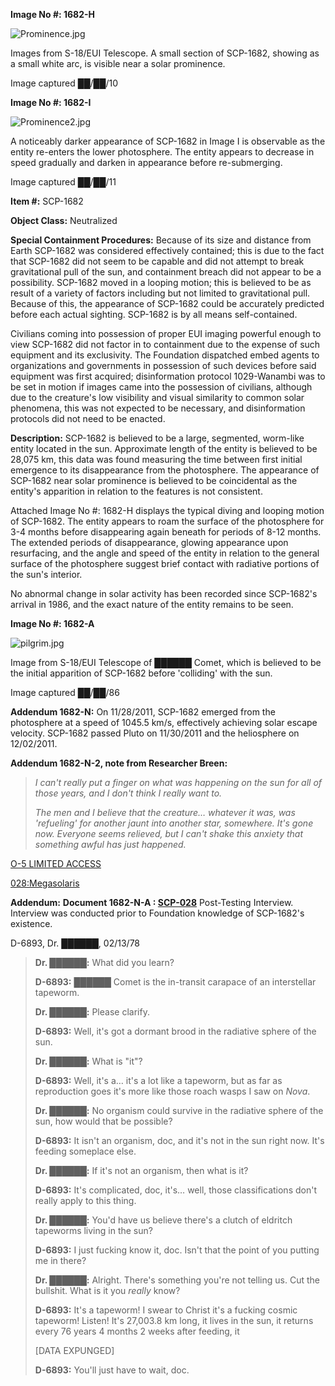 **Image No #: 1682-H**

![Prominence.jpg](http://scp-wiki.wdfiles.com/local--files/scp-1682/Prominence.jpg)

Images from S-18/EUI Telescope. A small section of SCP-1682, showing as a small white arc, is visible near a solar prominence.

Image captured ██/██/10

**Image No #: 1682-I**

![Prominence2.jpg](http://scp-wiki.wdfiles.com/local--files/scp-1682/Prominence2.jpg)

A noticeably darker appearance of SCP-1682 in Image I is observable as the entity re-enters the lower photosphere. The entity appears to decrease in speed gradually and darken in appearance before re-submerging.

Image captured ██/██/11

**Item #:** SCP-1682

**Object Class:** Neutralized

**Special Containment Procedures:** Because of its size and distance from Earth SCP-1682 was considered effectively contained; this is due to the fact that SCP-1682 did not seem to be capable and did not attempt to break gravitational pull of the sun, and containment breach did not appear to be a possibility. SCP-1682 moved in a looping motion; this is believed to be as result of a variety of factors including but not limited to gravitational pull. Because of this, the appearance of SCP-1682 could be accurately predicted before each actual sighting. SCP-1682 is by all means self-contained.

Civilians coming into possession of proper EUI imaging powerful enough to view SCP-1682 did not factor in to containment due to the expense of such equipment and its exclusivity. The Foundation dispatched embed agents to organizations and governments in possession of such devices before said equipment was first acquired; disinformation protocol 1029-Wanambi was to be set in motion if images came into the possession of civilians, although due to the creature's low visibility and visual similarity to common solar phenomena, this was not expected to be necessary, and disinformation protocols did not need to be enacted.

**Description:** SCP-1682 is believed to be a large, segmented, worm-like entity located in the sun. Approximate length of the entity is believed to be 28,075 km, this data was found measuring the time between first initial emergence to its disappearance from the photosphere. The appearance of SCP-1682 near solar prominence is believed to be coincidental as the entity's apparition in relation to the features is not consistent.

Attached Image No #: 1682-H displays the typical diving and looping motion of SCP-1682. The entity appears to roam the surface of the photosphere for 3-4 months before disappearing again beneath for periods of 8-12 months. The extended periods of disappearance, glowing appearance upon resurfacing, and the angle and speed of the entity in relation to the general surface of the photosphere suggest brief contact with radiative portions of the sun's interior.

No abnormal change in solar activity has been recorded since SCP-1682's arrival in 1986, and the exact nature of the entity remains to be seen.

**Image No #: 1682-A**

![pilgrim.jpg](http://scp-wiki.wdfiles.com/local--files/scp-1682/pilgrim.jpg)

Image from S-18/EUI Telescope of ██████ Comet, which is believed to be the initial apparition of SCP-1682 before 'colliding' with the sun.

Image captured ██/██/86

**Addendum 1682-N:** On 11/28/2011, SCP-1682 emerged from the photosphere at a speed of 1045.5 km/s, effectively achieving solar escape velocity. SCP-1682 passed Pluto on 11/30/2011 and the heliosphere on 12/02/2011.

**Addendum 1682-N-2, note from Researcher Breen:**

> _I can't really put a finger on what was happening on the sun for all of those years, and I don't think I really want to._
> 
> _The men and I believe that the creature… whatever it was, was 'refueling' for another jaunt into another star, somewhere. It's gone now. Everyone seems relieved, but I can't shake this anxiety that something awful has just happened._

[O-5 LIMITED ACCESS](javascript:;)

[028:Megasolaris](javascript:;)

**Addendum:** **Document 1682-N-A : [SCP-028](/scp-028)** Post-Testing Interview. Interview was conducted prior to Foundation knowledge of SCP-1682's existence.

D-6893, Dr. ██████, 02/13/78

> **Dr. ██████:** What did you learn?
> 
> **D-6893:** ██████ Comet is the in-transit carapace of an interstellar tapeworm.
> 
> **Dr. ██████:** Please clarify.
> 
> **D-6893:** Well, it's got a dormant brood in the radiative sphere of the sun.
> 
> **Dr. ██████:** What is "it"?
> 
> **D-6893:** Well, it's a… it's a lot like a tapeworm, but as far as reproduction goes it's more like those roach wasps I saw on _Nova_.
> 
> **Dr. ██████:** No organism could survive in the radiative sphere of the sun, how would that be possible?
> 
> **D-6893:** It isn't an organism, doc, and it's not in the sun right now. It's feeding someplace else.
> 
> **Dr. ██████:** If it's not an organism, then what is it?
> 
> **D-6893:** It's complicated, doc, it's… well, those classifications don't really apply to this thing.
> 
> **Dr. ██████:** You'd have us believe there's a clutch of eldritch tapeworms living in the sun?
> 
> **D-6893:** I just fucking know it, doc. Isn't that the point of you putting me in there?
> 
> **Dr. ██████:** Alright. There's something you're not telling us. Cut the bullshit. What is it you _really_ know?
> 
> **D-6893:** It's a tapeworm! I swear to Christ it's a fucking cosmic tapeworm! Listen! It's 27,003.8 km long, it lives in the sun, it returns every 76 years 4 months 2 weeks after feeding, it
> 
> \[DATA EXPUNGED\]
> 
> **D-6893:** You'll just have to wait, doc.
> 
> <Interview Concluded>